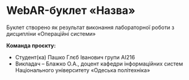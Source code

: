 # WebAR-буклет «Назва»
Буклет створено як результат виконання лабораторної роботи з дисципліни
«Операційні системи»

**Команда проєкту:**
+ Cтудент(ка) Пашко Глєб Іванович групи АІ216
+ Викладач – Блажко О.А., доцент кафедри інформаційних систем Національного
університету «Одеська політехніка» 
